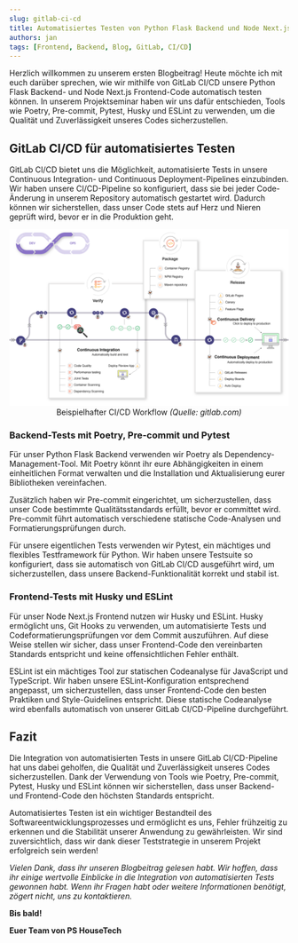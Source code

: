 ```yaml
---
slug: gitlab-ci-cd
title: Automatisiertes Testen von Python Flask Backend und Node Next.js Frontend mit GitLab CI/CD
authors: jan
tags: [Frontend, Backend, Blog, GitLab, CI/CD]
---
```


Herzlich willkommen zu unserem ersten Blogbeitrag! Heute möchte ich mit euch darüber sprechen, wie wir mithilfe von GitLab CI/CD unsere Python Flask Backend- und Node Next.js Frontend-Code automatisch testen können. In unserem Projektseminar haben wir uns dafür entschieden, Tools wie Poetry, Pre-commit, Pytest, Husky und ESLint zu verwenden, um die Qualität und Zuverlässigkeit unseres Codes sicherzustellen.

## GitLab CI/CD für automatisiertes Testen

GitLab CI/CD bietet uns die Möglichkeit, automatisierte Tests in unsere Continuous Integration- und Continuous Deployment-Pipelines einzubinden. Wir haben unsere CI/CD-Pipeline so konfiguriert, dass sie bei jeder Code-Änderung in unserem Repository automatisch gestartet wird. Dadurch können wir sicherstellen, dass unser Code stets auf Herz und Nieren geprüft wird, bevor er in die Produktion geht.

<center><img src="./workflow.png" /></center>
<center>Beispielhafter CI/CD Workflow <cite>(Quelle: gitlab.com)</cite></center>

### Backend-Tests mit Poetry, Pre-commit und Pytest

Für unser Python Flask Backend verwenden wir Poetry als Dependency-Management-Tool. Mit Poetry könnt ihr eure Abhängigkeiten in einem einheitlichen Format verwalten und die Installation und Aktualisierung eurer Bibliotheken vereinfachen.

Zusätzlich haben wir Pre-commit eingerichtet, um sicherzustellen, dass unser Code bestimmte Qualitätsstandards erfüllt, bevor er committet wird. Pre-commit führt automatisch verschiedene statische Code-Analysen und Formatierungsprüfungen durch.

Für unsere eigentlichen Tests verwenden wir Pytest, ein mächtiges und flexibles Testframework für Python. Wir haben unsere Testsuite so konfiguriert, dass sie automatisch von GitLab CI/CD ausgeführt wird, um sicherzustellen, dass unsere Backend-Funktionalität korrekt und stabil ist.

### Frontend-Tests mit Husky und ESLint

Für unser Node Next.js Frontend nutzen wir Husky und ESLint. Husky ermöglicht uns, Git Hooks zu verwenden, um automatisierte Tests und Codeformatierungsprüfungen vor dem Commit auszuführen. Auf diese Weise stellen wir sicher, dass unser Frontend-Code den vereinbarten Standards entspricht und keine offensichtlichen Fehler enthält.

ESLint ist ein mächtiges Tool zur statischen Codeanalyse für JavaScript und TypeScript. Wir haben unsere ESLint-Konfiguration entsprechend angepasst, um sicherzustellen, dass unser Frontend-Code den besten Praktiken und Style-Guidelines entspricht. Diese statische Codeanalyse wird ebenfalls automatisch von unserer GitLab CI/CD-Pipeline durchgeführt.

## Fazit

Die Integration von automatisierten Tests in unsere GitLab CI/CD-Pipeline hat uns dabei geholfen, die Qualität und Zuverlässigkeit unseres Codes sicherzustellen. Dank der Verwendung von Tools wie Poetry, Pre-commit, Pytest, Husky und ESLint können wir sicherstellen, dass unser Backend- und Frontend-Code den höchsten Standards entspricht.

Automatisiertes Testen ist ein wichtiger Bestandteil des Softwareentwicklungsprozesses und ermöglicht es uns, Fehler frühzeitig zu erkennen und die Stabilität unserer Anwendung zu gewährleisten. Wir sind zuversichtlich, dass wir dank dieser Teststrategie in unserem Projekt erfolgreich sein werden!

_Vielen Dank, dass ihr unseren Blogbeitrag gelesen habt. Wir hoffen, dass ihr einige wertvolle Einblicke in die Integration von automatisierten Tests gewonnen habt. Wenn ihr Fragen habt oder weitere Informationen benötigt, zögert nicht, uns zu kontaktieren._

**Bis bald!**

**Euer Team von PS HouseTech**
